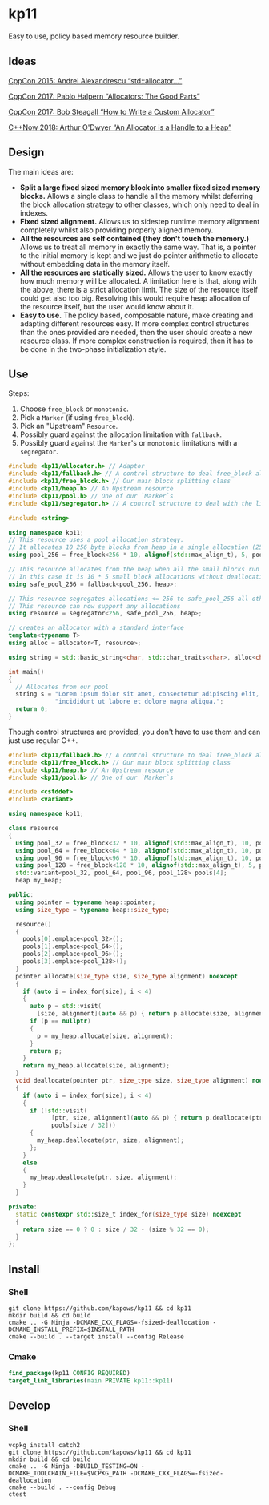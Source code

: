 # kp11

Easy to use, policy based memory resource builder.

## Ideas

[CppCon 2015: Andrei Alexandrescu “std::allocator...”](https://www.youtube.com/watch?v=LIb3L4vKZ7U)

[CppCon 2017: Pablo Halpern “Allocators: The Good Parts”](https://www.youtube.com/watch?v=v3dz-AKOVL8)

[CppCon 2017: Bob Steagall “How to Write a Custom Allocator”](https://www.youtube.com/watch?v=kSWfushlvB8)

[C++Now 2018: Arthur O'Dwyer “An Allocator is a Handle to a Heap”](https://www.youtube.com/watch?v=0MdSJsCTRkY)

## Design

The main ideas are:

* **Split a large fixed sized memory block into smaller fixed sized memory blocks.**
Allows a single class to handle all the memory whilst deferring the block allocation strategy to other classes, which only need to deal in indexes.
* **Fixed sized alignment.**
Allows us to sidestep runtime memory alignment completely whilst also providing properly aligned memory.
* **All the resources are self contained (they don't touch the memory.)**
Allows us to treat all memory in exactly the same way. That is, a pointer to the initial memory is 
kept and we just do pointer arithmetic to allocate without embedding data in the memory itself.
* **All the resources are statically sized.**
Allows the user to know exactly how much memory will be allocated.
A limitation here is that, along with the above, there is a strict allocation limit.
The size of the resource itself could get also too big.
Resolving this would require heap allocation of the resource itself, but the user would know about it.
* **Easy to use.**
The policy based, composable nature, make creating and adapting different resources easy.
If more complex control structures than the ones provided are needed, then the user should create a new resource class.
If more complex construction is required, then it has to be done in the two-phase initialization style.

## Use

Steps:
1. Choose `free_block` or `monotonic`. 
2. Pick a `Marker` (if using `free_block`).
3. Pick an "Upstream" `Resource`.
4. Possibly guard against the allocation limitation with `fallback`.
5. Possibly guard against the `Marker`'s or `monotonic` limitations with a `segregator`.

```cpp
#include <kp11/allocator.h> // Adaptor
#include <kp11/fallback.h> // A control structure to deal free_block allocation limitations
#include <kp11/free_block.h> // Our main block splitting class
#include <kp11/heap.h> // An Upstream resource
#include <kp11/pool.h> // One of our `Marker`s
#include <kp11/segregator.h> // A control structure to deal with the limitations of the pool

#include <string>

using namespace kp11;
// This resource uses a pool allocation strategy.
// It allocates 10 256 byte blocks from heap in a single allocation (2560 bytes) (up to 5 times).
using pool_256 = free_block<256 * 10, alignof(std::max_align_t), 5, pool<10>, heap>;

// This resource allocates from the heap when all the small blocks run out.
// In this case it is 10 * 5 small block allocations without deallocations.
using safe_pool_256 = fallback<pool_256, heap>;

// This resource segregates allocations <= 256 to safe_pool_256 all others go to heap.
// This resource can now support any allocations
using resource = segregator<256, safe_pool_256, heap>;

// creates an allocator with a standard interface
template<typename T>
using alloc = allocator<T, resource>;

using string = std::basic_string<char, std::char_traits<char>, alloc<char>>;

int main()
{
  // Allocates from our pool
  string s = "Lorem ipsum dolor sit amet, consectetur adipiscing elit, sed do eiusmod tempor "
             "incididunt ut labore et dolore magna aliqua.";
  return 0;
}
```

Though control structures are provided, you don't have to use them and can just use regular C++.

```cpp
#include <kp11/fallback.h> // A control structure to deal free_block allocation limitations
#include <kp11/free_block.h> // Our main block splitting class
#include <kp11/heap.h> // An Upstream resource
#include <kp11/pool.h> // One of our `Marker`s

#include <cstddef>
#include <variant>

using namespace kp11;

class resource
{
  using pool_32 = free_block<32 * 10, alignof(std::max_align_t), 10, pool<10>, heap>;
  using pool_64 = free_block<64 * 10, alignof(std::max_align_t), 10, pool<10>, heap>;
  using pool_96 = free_block<96 * 10, alignof(std::max_align_t), 10, pool<10>, heap>;
  using pool_128 = free_block<128 * 10, alignof(std::max_align_t), 5, pool<10>, heap>;
  std::variant<pool_32, pool_64, pool_96, pool_128> pools[4];
  heap my_heap;

public:
  using pointer = typename heap::pointer;
  using size_type = typename heap::size_type;

  resource()
  {
    pools[0].emplace<pool_32>();
    pools[1].emplace<pool_64>();
    pools[2].emplace<pool_96>();
    pools[3].emplace<pool_128>();
  }
  pointer allocate(size_type size, size_type alignment) noexcept
  {
    if (auto i = index_for(size); i < 4)
    {
      auto p = std::visit(
        [size, alignment](auto && p) { return p.allocate(size, alignment); }, pools[size / 32]);
      if (p == nullptr)
      {
        p = my_heap.allocate(size, alignment);
      }
      return p;
    }
    return my_heap.allocate(size, alignment);
  }
  void deallocate(pointer ptr, size_type size, size_type alignment) noexcept
  {
    if (auto i = index_for(size); i < 4)
    {
      if (!std::visit(
            [ptr, size, alignment](auto && p) { return p.deallocate(ptr, size, alignment); },
            pools[size / 32]))
      {
        my_heap.deallocate(ptr, size, alignment);
      };
    }
    else
    {
      my_heap.deallocate(ptr, size, alignment);
    }
  }

private:
  static constexpr std::size_t index_for(size_type size) noexcept
  {
    return size == 0 ? 0 : size / 32 - (size % 32 == 0);
  }
};
```

## Install

### Shell

```Shell
git clone https://github.com/kapows/kp11 && cd kp11
mkdir build && cd build
cmake .. -G Ninja -DCMAKE_CXX_FLAGS=-fsized-deallocation -DCMAKE_INSTALL_PREFIX=$INSTALL_PATH
cmake --build . --target install --config Release
```

### Cmake

```Cmake
find_package(kp11 CONFIG REQUIRED)
target_link_libraries(main PRIVATE kp11::kp11)
```

## Develop

### Shell

```Shell
vcpkg install catch2
git clone https://github.com/kapows/kp11 && cd kp11
mkdir build && cd build
cmake .. -G Ninja -DBUILD_TESTING=ON -DCMAKE_TOOLCHAIN_FILE=$VCPKG_PATH -DCMAKE_CXX_FLAGS=-fsized-deallocation
cmake --build . --config Debug
ctest
```